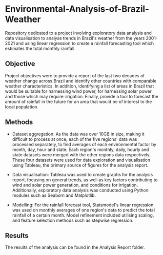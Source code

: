 # Environmental-Analysis-of-Brazil-Weather
Repository dedicated to a project involving exploratory data analysis and data visualisation to analyse trends in Brazil's weather from the years 2001-2021 and using linear regression to create a rainfall forecasting tool which estimates the total monthly rainfall.

## Objective
Project objectives were to provide a report of the last two decades of weather change across Brazil and identify other countries with comparable weather characteristics.
In addition, identifying a list of areas in Brazil that would be suitable for harnessing wind power, for harnessing solar power and those which may require irrigation.
Finally, provide a tool to forecast the amount of rainfall in the future for an area that would be of interest to the local population.

## Methods
* Dataset aggregation:
As the data was over 10GB in size, making it difficult to process at once, each of the five regions' data was processed separately, to find averages of each environmental factor by month, day, hour and state. Each region's monthly, daily, hourly and state datasets were merged with the other regions data respectively. These four datasets were used for data exploration and visualisation using Tableau, the primary source of figures for the analysis report.

* Data visualisation:
Tableau was used to create graphs for the analysis report, focusing on general trends, as well as key factors contributing to wind and solar power generation, and conditions for irrigation. Additionally, exploratory data analysis was conducted using Python modules such as Seaborn and Matplotlib.

* Modelling:
For the rainfall forecast tool, Statsmodel's linear regression was used on monthly averages of one region's data to predict the total rainfall of a certain month. Model refinement included utilising scaling, and feature selection methods such as stepwise regression.

## Results
The results of the analysis can be found in the Analysis Report folder.

